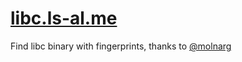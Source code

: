 # [libc.ls-al.me](http://libc.ls-al.me)

Find libc binary with fingerprints, thanks to [@molnarg](https://github.com/molnarg/libc-binary-collection)
